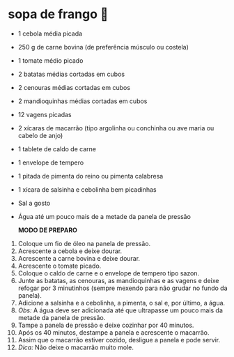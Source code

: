 # sopa de frango :chicken:

- 1 cebola média picada

- 250 g de carne bovina (de preferência músculo ou costela)

- 1 tomate médio picado

- 2 batatas médias cortadas em cubos

- 2 cenouras médias cortadas em cubos

- 2 mandioquinhas médias cortadas em cubos

- 12 vagens picadas

- 2 xícaras de macarrão (tipo argolinha ou conchinha ou ave maria ou cabelo de anjo)

- 1 tablete de caldo de carne

- 1 envelope de tempero

- 1 pitada de pimenta do reino ou pimenta calabresa

- 1 xícara de salsinha e cebolinha bem picadinhas

- Sal a gosto

- Água até um pouco mais de a metade da panela de pressão

  

  **MODO DE PREPARO**

1. Coloque um fio de óleo na panela de pressão.
2. Acrescente a cebola e deixe dourar.
3. Acrescente a carne bovina e deixe dourar.
4. Acrescente o tomate picado.
5. Coloque o caldo de carne e o envelope de tempero tipo sazon.
6. Junte as batatas, as cenouras, as mandioquinhas e as vagens e deixe refogar por 3 minutinhos (sempre mexendo para não grudar no fundo da panela).
7. Adicione a salsinha e a cebolinha, a pimenta, o sal e, por último, a água.
8. *Obs:* A água deve ser adicionada até que ultrapasse um pouco mais da metade da panela de pressão.
9. Tampe a panela de pressão e deixe cozinhar por 40 minutos.
10. Após os 40 minutos, destampe a panela e acrescente o macarrão.
11. Assim que o macarrão estiver cozido, desligue a panela e pode servir.
12. *Dica:* Não deixe o macarrão muito mole.
